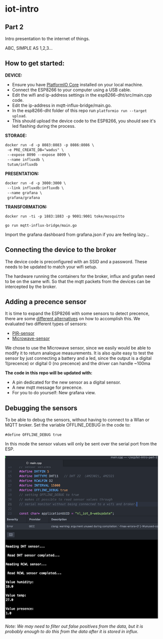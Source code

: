# iot-intro

## Part 2

Intro presentation to the internet of things.

ABC, SIMPLE AS 1,2,3...

## How to get started:

**DEVICE:**
 - Ensure you have [PlatformIO Core](http://docs.platformio.org/en/latest/installation.html) installed on your local machine.
 - Connect the ESP8266 to your computer using a USB cable.
 - Edit the wifi and ip-address settings in the esp8266-dht/src/main.cpp code.
 - Edit the ip-address in mqtt-influx-bridge/main.go.
 - In the esp8266-dht folder of this repo run `platformio run --target upload`.
 - This should upload the device code to the ESP8266, you should see it's led flashing during the process.


**STORAGE:**
```
docker run -d -p 8083:8083 -p 8086:8086 \
 -e PRE_CREATE_DB="wadus" \
 --expose 8090 --expose 8099 \
 --name influxdb \
 tutum/influxdb
 ```

**PRESENTATION:**
```
docker run -d -p 3000:3000 \
 --link influxdb:influxdb \
 --name grafana \
 grafana/grafana
 ```

**TRANSFORMATION:**

```
docker run -ti -p 1883:1883 -p 9001:9001 toke/mosquitto
```


```
go run mqtt-influx-bridge/main.go
```

Import the grafana dashboard from grafana.json if you are feeling lazy...

## Connecting the device to the broker

The device code is preconfigured with an SSID and a password.
These needs to be updated to match your wifi setup.

The hardware running the containers for the broker, influx and grafan need to be on the same wifi.
So that the mqtt packets from the devices can be intercepted by the broker.


## Adding a precence sensor

It is time to expand the ESP8266 with some sensors to detect precence, there are some [different alternatives](http://www.instructables.com/id/PIR-and-Radar-Sensor-Comparison/) on how to accomplish this.
We evaluated two different types of sensors:

* [PIR-sensor](https://learn.adafruit.com/pir-passive-infrared-proximity-motion-sensor?view=all)
* [Microwave-sensor](https://github.com/jdesbonnet/RCWL-0516)

We chose to use the Microwave sensor, since we easily would be able to modify it to return analogue measurements.
It is also quite easy to test the sensor by just connecting a battery and a led, since the output is a digital 1(precence) or digital 0 (no precence) and the driver can handle ~100ma

**The code in this repo will be updated with:**
* A pin dedicated for the new sensor as a digital sensor.
* A new mqtt message for precence.
* For you to do yourself: New grafana view.

## Debugging the sensors

To be able to debug the sensors, without having to connect to a Wlan or MQTT broker.
Set the variable OFFLINE_DEBUG in the code to:

`#define OFFLINE_DEBUG true`

In this mode the sensor values will only be sent over the serial port from the ESP.

![debugging](./images/offline_debug.png)

*Note: We may need to filter out false positives from the data, but it is probably enough to do this from the data after it is stored in influx.*
